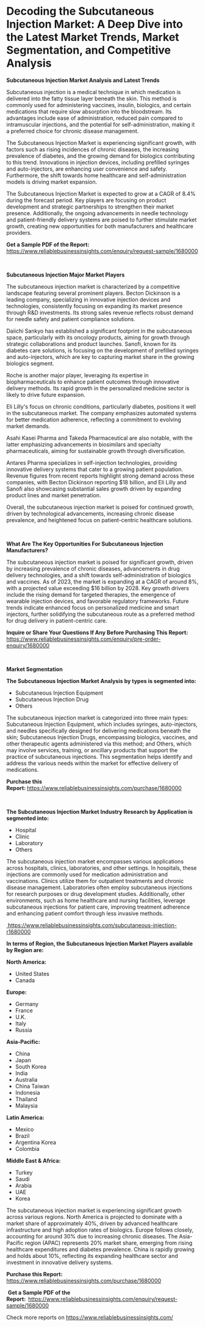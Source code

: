 <p><h1>Decoding the Subcutaneous Injection Market: A Deep Dive into the Latest Market Trends, Market Segmentation, and Competitive Analysis</h1></p><p><strong>Subcutaneous Injection Market Analysis and Latest Trends</strong></p>
<p><p>Subcutaneous injection is a medical technique in which medication is delivered into the fatty tissue layer beneath the skin. This method is commonly used for administering vaccines, insulin, biologics, and certain medications that require slow absorption into the bloodstream. Its advantages include ease of administration, reduced pain compared to intramuscular injections, and the potential for self-administration, making it a preferred choice for chronic disease management.</p><p>The Subcutaneous Injection Market is experiencing significant growth, with factors such as rising incidences of chronic diseases, the increasing prevalence of diabetes, and the growing demand for biologics contributing to this trend. Innovations in injection devices, including prefilled syringes and auto-injectors, are enhancing user convenience and safety. Furthermore, the shift towards home healthcare and self-administration models is driving market expansion.</p><p>The Subcutaneous Injection Market is expected to grow at a CAGR of 8.4% during the forecast period. Key players are focusing on product development and strategic partnerships to strengthen their market presence. Additionally, the ongoing advancements in needle technology and patient-friendly delivery systems are poised to further stimulate market growth, creating new opportunities for both manufacturers and healthcare providers.</p></p>
<p><strong>Get a Sample PDF of the Report:&nbsp;</strong> <a href="https://www.reliablebusinessinsights.com/enquiry/request-sample/1680000?utm_campaign=2253&utm_medium=2&utm_source=Github&utm_content=ia&utm_term=03032025&utm_id=subcutaneous-injection">https://www.reliablebusinessinsights.com/enquiry/request-sample/1680000</a></p>
<p>&nbsp;</p>
<p><strong>Subcutaneous Injection Major Market Players</strong></p>
<p><p>The subcutaneous injection market is characterized by a competitive landscape featuring several prominent players. Becton Dickinson is a leading company, specializing in innovative injection devices and technologies, consistently focusing on expanding its market presence through R&D investments. Its strong sales revenue reflects robust demand for needle safety and patient compliance solutions.</p><p>Daiichi Sankyo has established a significant footprint in the subcutaneous space, particularly with its oncology products, aiming for growth through strategic collaborations and product launches. Sanofi, known for its diabetes care solutions, is focusing on the development of prefilled syringes and auto-injectors, which are key to capturing market share in the growing biologics segment.</p><p>Roche is another major player, leveraging its expertise in biopharmaceuticals to enhance patient outcomes through innovative delivery methods. Its rapid growth in the personalized medicine sector is likely to drive future expansion.</p><p>Eli Lilly's focus on chronic conditions, particularly diabetes, positions it well in the subcutaneous market. The company emphasizes automated systems for better medication adherence, reflecting a commitment to evolving market demands.</p><p>Asahi Kasei Pharma and Takeda Pharmaceutical are also notable, with the latter emphasizing advancements in biosimilars and specialty pharmaceuticals, aiming for sustainable growth through diversification.</p><p>Antares Pharma specializes in self-injection technologies, providing innovative delivery systems that cater to a growing patient population. Revenue figures from recent reports highlight strong demand across these companies, with Becton Dickinson reporting $18 billion, and Eli Lilly and Sanofi also showcasing substantial sales growth driven by expanding product lines and market penetration.</p><p>Overall, the subcutaneous injection market is poised for continued growth, driven by technological advancements, increasing chronic disease prevalence, and heightened focus on patient-centric healthcare solutions.</p></p>
<p>&nbsp;</p>
<p><strong>What Are The Key Opportunities For Subcutaneous Injection Manufacturers?</strong></p>
<p><p>The subcutaneous injection market is poised for significant growth, driven by increasing prevalence of chronic diseases, advancements in drug delivery technologies, and a shift towards self-administration of biologics and vaccines. As of 2023, the market is expanding at a CAGR of around 8%, with a projected value exceeding $16 billion by 2028. Key growth drivers include the rising demand for targeted therapies, the emergence of wearable injection devices, and favorable regulatory frameworks. Future trends indicate enhanced focus on personalized medicine and smart injectors, further solidifying the subcutaneous route as a preferred method for drug delivery in patient-centric care.</p></p>
<p><strong>Inquire or Share Your Questions If Any Before Purchasing This Report:</strong> <a href="https://www.reliablebusinessinsights.com/enquiry/pre-order-enquiry/1680000?utm_campaign=2253&utm_medium=2&utm_source=Github&utm_content=ia&utm_term=03032025&utm_id=subcutaneous-injection">https://www.reliablebusinessinsights.com/enquiry/pre-order-enquiry/1680000</a></p>
<p>&nbsp;</p>
<p><strong>Market Segmentation</strong></p>
<p><strong>The Subcutaneous Injection Market Analysis by types is segmented into:</strong></p>
<p><ul><li>Subcutaneous Injection Equipment</li><li>Subcutaneous Injection Drug</li><li>Others</li></ul></p>
<p><p>The subcutaneous injection market is categorized into three main types: Subcutaneous Injection Equipment, which includes syringes, auto-injectors, and needles specifically designed for delivering medications beneath the skin; Subcutaneous Injection Drugs, encompassing biologics, vaccines, and other therapeutic agents administered via this method; and Others, which may involve services, training, or ancillary products that support the practice of subcutaneous injections. This segmentation helps identify and address the various needs within the market for effective delivery of medications.</p></p>
<p><strong>Purchase this Report:&nbsp;</strong><a href="https://www.reliablebusinessinsights.com/purchase/1680000?utm_campaign=2253&utm_medium=2&utm_source=Github&utm_content=ia&utm_term=03032025&utm_id=subcutaneous-injection">https://www.reliablebusinessinsights.com/purchase/1680000</a></p>
<p>&nbsp;</p>
<p><strong>The Subcutaneous Injection Market Industry Research by Application is segmented into:</strong></p>
<p><ul><li>Hospital</li><li>Clinic</li><li>Laboratory</li><li>Others</li></ul></p>
<p><p>The subcutaneous injection market encompasses various applications across hospitals, clinics, laboratories, and other settings. In hospitals, these injections are commonly used for medication administration and vaccinations. Clinics utilize them for outpatient treatments and chronic disease management. Laboratories often employ subcutaneous injections for research purposes or drug development studies. Additionally, other environments, such as home healthcare and nursing facilities, leverage subcutaneous injections for patient care, improving treatment adherence and enhancing patient comfort through less invasive methods.</p></p>
<p><a href="https://www.reliablebusinessinsights.com/subcutaneous-injection-r1680000?utm_campaign=2253&utm_medium=2&utm_source=Github&utm_content=ia&utm_term=03032025&utm_id=subcutaneous-injection">&nbsp;https://www.reliablebusinessinsights.com/subcutaneous-injection-r1680000</a></p>
<p><strong>In terms of Region, the Subcutaneous Injection Market Players available by Region are:</strong></p>
<p>
    <p> <strong> North America: </strong>
        <ul>
            <li>United States</li>
            <li>Canada</li>
        </ul>
        </p> 
    <p> <strong> Europe: </strong>
        <ul>
            <li>Germany</li>
            <li>France</li>
            <li>U.K.</li>
            <li>Italy</li>
            <li>Russia</li>
        </ul>
        </p> 
    <p> <strong> Asia-Pacific: </strong>
        <ul>
            <li>China</li>
            <li>Japan</li>
            <li>South Korea</li>
            <li>India</li>
            <li>Australia</li>
            <li>China Taiwan</li>
            <li>Indonesia</li>
            <li>Thailand</li>
            <li>Malaysia</li>
        </ul>
        </p> 
    <p> <strong> Latin America: </strong>
        <ul>
            <li>Mexico</li>
            <li>Brazil</li>
            <li>Argentina Korea</li>
            <li>Colombia</li>
        </ul>
        </p> 
    <p> <strong> Middle East & Africa: </strong>
        <ul>
            <li>Turkey</li>
            <li>Saudi</li>
            <li>Arabia</li>
            <li>UAE</li>
            <li>Korea</li>
        </ul>
    </p>
    </p>
<p><p>The subcutaneous injection market is experiencing significant growth across various regions. North America is projected to dominate with a market share of approximately 40%, driven by advanced healthcare infrastructure and high adoption rates of biologics. Europe follows closely, accounting for around 30% due to increasing chronic diseases. The Asia-Pacific region (APAC) represents 20% market share, emerging from rising healthcare expenditures and diabetes prevalence. China is rapidly growing and holds about 10%, reflecting its expanding healthcare sector and investment in innovative delivery systems.</p></p>
<p><strong>Purchase this Report: </strong><a href="https://www.reliablebusinessinsights.com/purchase/1680000?utm_campaign=2253&utm_medium=2&utm_source=Github&utm_content=ia&utm_term=03032025&utm_id=subcutaneous-injection">https://www.reliablebusinessinsights.com/purchase/1680000</a></p>
<p>&nbsp;<strong>Get a Sample PDF of the Report:&nbsp;&nbsp;</strong><a href="https://www.reliablebusinessinsights.com/enquiry/request-sample/1680000?utm_campaign=2253&utm_medium=2&utm_source=Github&utm_content=ia&utm_term=03032025&utm_id=subcutaneous-injection">https://www.reliablebusinessinsights.com/enquiry/request-sample/1680000</a></p>
<p><strong></strong></p>
<p>Check more reports on <a href="https://www.reliablebusinessinsights.com/?utm_campaign=2253&utm_medium=2&utm_source=Github&utm_content=ia&utm_term=03032025&utm_id=subcutaneous-injection">https://www.reliablebusinessinsights.com/</a></p>